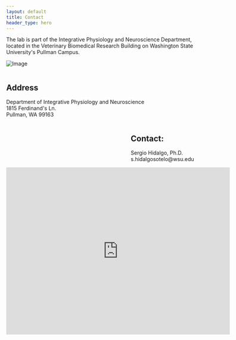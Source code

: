 ```yaml
---
layout: default
title: Contact
header_type: hero
---
```


The lab is part of the Integrative Physiology and Neuroscience Department, located in the Veterinary Biomedical Research Building on Washington State University's Pullman Campus.


![Image](https://s3.wp.wsu.edu/uploads/sites/2673/2024/10/VBR-and-BLS-fall-colors-10-_0T87519-1.jpg)

<div>
    <div style="float:left;">
<h2>Address</h2>
<p>
Department of Integrative Physiology and Neuroscience <br>
1815 Ferdinand's Ln.<br>
Pullman, WA 99163
</p>
    </div>
    <div style="float:right;">
<h2>Contact:</h2>
<p>
Sergio Hidalgo, Ph.D.<br>
s.hidalgosotelo@wsu.edu
</p>
    </div>
<iframe src="https://www.google.com/maps/embed?pb=!1m18!1m12!1m3!1d2734.622893834594!2d-117.15960222372433!3d46.7328990479015!2m3!1f0!2f0!3f0!3m2!1i1024!2i768!4f13.1!3m3!1m2!1s0x549f87a4e79c5b9b%3A0x624f61169d563480!2sWashington%20State%20University%20Veterinary%20And%20Biomedical%20Research%20Building!5e0!3m2!1sen!2sus!4v1730932211839!5m2!1sen!2sus" width="600" height="450" style="border:0;" allowfullscreen="" loading="lazy" referrerpolicy="no-referrer-when-downgrade"></iframe>
    